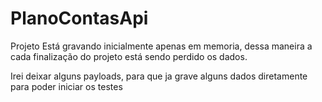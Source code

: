 # PlanoContasApi


Projeto Está gravando inicialmente apenas em memoria, dessa maneira a cada finalização do projeto está sendo perdido os dados.

Irei deixar alguns payloads, para que ja grave alguns dados diretamente para poder iniciar os testes
